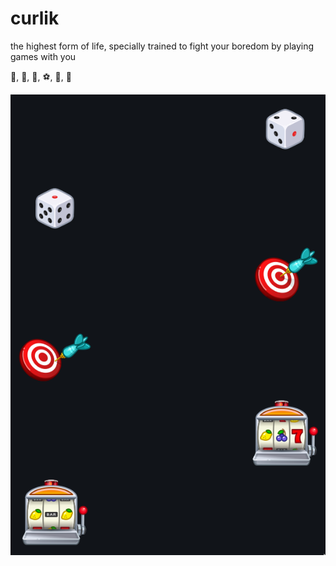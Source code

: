 # curlik

the highest form of life, specially trained to fight your boredom by playing games with you

🎲, 🎯, 🎯, ⚽️, 🎳, 🎰

![](assets/sc1.png)
